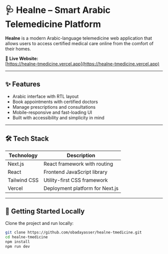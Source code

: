 # 🩺 Healne – Smart Arabic Telemedicine Platform

**Healne** is a modern Arabic-language telemedicine web application that allows users to access certified medical care online from the comfort of their homes.

🔗 **Live Website:**  
[https://healne-tmedicine.vercel.app](https://healne-tmedicine.vercel.app)

---

## ✨ Features

- Arabic interface with RTL layout
- Book appointments with certified doctors
- Manage prescriptions and consultations
- Mobile-responsive and fast-loading UI
- Built with accessibility and simplicity in mind

---

## 🛠️ Tech Stack

| Technology | Description                      |
|------------|----------------------------------|
| Next.js    | React framework with routing     |
| React      | Frontend JavaScript library      |
| Tailwind CSS | Utility-first CSS framework     |
| Vercel     | Deployment platform for Next.js  |

---

## 🚀 Getting Started Locally

Clone the project and run locally:

```bash
git clone https://github.com/obadayasser/healne-tmedicine.git
cd healne-tmedicine
npm install
npm run dev
